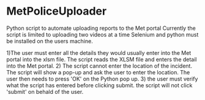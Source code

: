 # MetPoliceUploader
Python script to automate uploading reports to the Met portal
Currently the script is limited to uploading two videos at a time
Selenium and python must be installed on the users machine. 

1)The user must enter all the details they would usually enter into the Met portal into the xlsm file. The script reads the XLSM file and enters the detail into the Met portal. 
2) The script cannot enter the location of the incident. The script will show a pop-up and ask the user to enter the location. The user then needs to press 'OK' on the Python pop up.
3) the user must verify what the script has entered before clicking submit. the script will not click 'submit' on behald of the user. 
